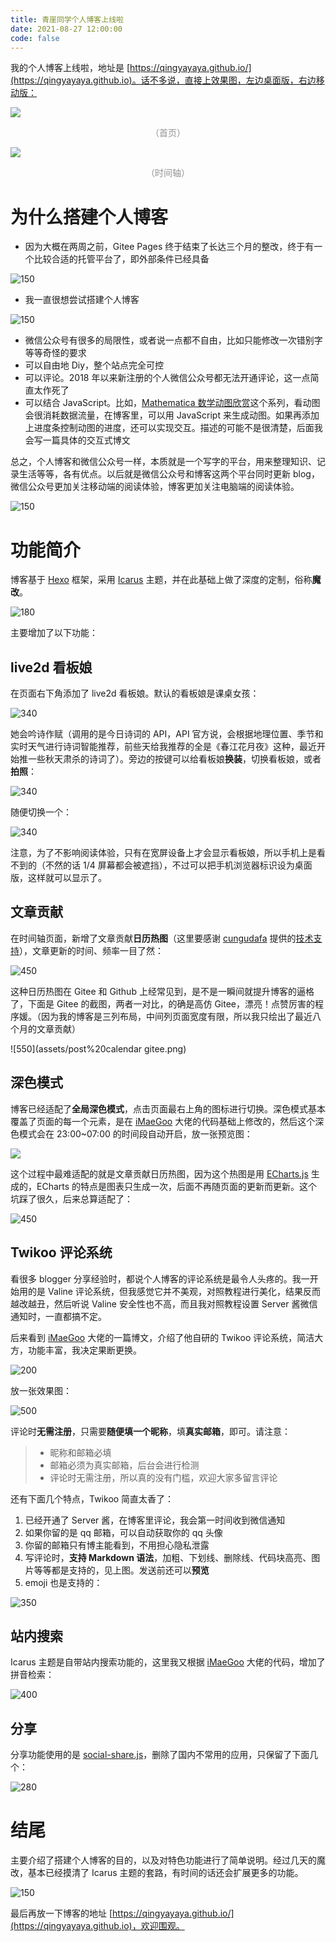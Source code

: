 ```yaml
---
title: 青崖同学个人博客上线啦
date: 2021-08-27 12:00:00
code: false
---
```


我的个人博客上线啦，地址是 [https://qingyayaya.github.io/](https://qingyayaya.github.io)。话不多说，直接上效果图，左边桌面版，右边移动版：

![](assets/preview1.png)

<p style="color: #939393; text-align: center;">（首页）</p>

![](assets/preview2.png)

<p style="color: #939393; text-align: center;">（时间轴）</p>

# 为什么搭建个人博客

- 因为大概在两周之前，Gitee Pages 终于结束了长达三个月的整改，终于有一个比较合适的托管平台了，即外部条件已经具备

![150](assets/cat.jpg)

- 我一直很想尝试搭建个人博客

![150](assets/knowledge.jpg)

- 微信公众号有很多的局限性，或者说一点都不自由，比如只能修改一次错别字等等奇怪的要求
- 可以自由地 Diy，整个站点完全可控
- 可以评论。2018 年以来新注册的个人微信公众号都无法开通评论，这一点简直太作死了
- 可以结合 JavaScript。比如，[Mathematica 数学动图欣赏](https://qingyayaya.github.io/post/Mathematica%20%E6%95%B0%E5%AD%A6%E5%8A%A8%E5%9B%BE%E6%AC%A3%E8%B5%8F%EF%BC%88%E4%B8%80%EF%BC%89)这个系列，看动图会很消耗数据流量，在博客里，可以用 JavaScript 来生成动图。如果再添加上进度条控制动图的进度，还可以实现交互。描述的可能不是很清楚，后面我会写一篇具体的交互式博文

总之，个人博客和微信公众号一样，本质就是一个写字的平台，用来整理知识、记录生活等等，各有优点。以后就是微信公众号和博客这两个平台同时更新 blog，微信公众号更加关注移动端的阅读体验，博客更加关注电脑端的阅读体验。

![150](assets/good.jpg)

# 功能简介

博客基于 [Hexo](https://hexo.io/) 框架，采用 [Icarus](http://github.com/ppoffice/hexo-theme-icarus/) 主题，并在此基础上做了深度的定制，俗称**魔改**。

![180](assets/stable.jpg)

主要增加了以下功能：

## live2d 看板娘

在页面右下角添加了 live2d 看板娘。默认的看板娘是课桌女孩：

![340](assets/live2d%201.png)

她会吟诗作赋（调用的是今日诗词的 API，API 官方说，会根据地理位置、季节和实时天气进行诗词智能推荐，前些天给我推荐的全是《春江花月夜》这种，最近开始推一些秋天肃杀的诗词了）。旁边的按键可以给看板娘**换装**，切换看板娘，或者**拍照**：

![340](assets/live2d%202.png)

随便切换一个：

![340](assets/live2d%203.png)

注意，为了不影响阅读体验，只有在宽屏设备上才会显示看板娘，所以手机上是看不到的（不然的话 1/4 屏幕都会被遮挡），不过可以把手机浏览器标识设为桌面版，这样就可以显示了。

## 文章贡献

在时间轴页面，新增了文章贡献**日历热图**（这里要感谢 [cungudafa](https://cungudafa.gitee.io) 提供的[技术支持](https://blog.csdn.net/cungudafa/article/details/106420842)），文章更新的时间、频率一目了然：

![450](assets/post%20calendar.png)

这种日历热图在 Gitee 和 Github 上经常见到，是不是一瞬间就提升博客的逼格了，下面是 Gitee 的截图，两者一对比，的确是高仿 Gitee，漂亮！点赞厉害的程序媛。（因为我的博客是三列布局，中间列页面宽度有限，所以我只绘出了最近八个月的文章贡献）

![550](assets/post%20calendar gitee.png)

## 深色模式

博客已经适配了**全局深色模式**，点击页面最右上角的图标进行切换。深色模式基本覆盖了页面的每一个元素，是在 [iMaeGoo](https://www.imaegoo.com/) 大佬的代码基础上修改的，然后这个深色模式会在 23:00~07:00 的时间段自动开启，放一张预览图：

![](assets/preview3.png)

这个过程中最难适配的就是文章贡献日历热图，因为这个热图是用 [ECharts.js](https://github.com/apache/echarts) 生成的，ECharts 的特点是图表只生成一次，后面不再随页面的更新而更新。这个坑踩了很久，后来总算适配了：

![450](assets/post%20calendar%20night.png)

## Twikoo 评论系统

看很多 blogger 分享经验时，都说个人博客的评论系统是最令人头疼的。我一开始用的是 Valine 评论系统，但我感觉它并不美观，对照教程进行美化，结果反而越改越丑，然后听说 Valine 安全性也不高，而且我对照教程设置 Server 酱微信通知时，一直都搞不定。

后来看到 [iMaeGoo](https://www.imaegoo.com/) 大佬的一篇博文，介绍了他自研的 Twikoo 评论系统，简洁大方，功能丰富，我决定果断更换。

![200](assets/dalao.gif)

放一张效果图：

![500](assets/twikoo.png)

评论时**无需注册**，只需要**随便填一个昵称**，填**真实邮箱**，即可。请注意：

> - 昵称和邮箱必填
> - 邮箱必须为真实邮箱，后台会进行检测
> - 评论时无需注册，所以真的没有门槛，欢迎大家多留言评论

还有下面几个特点，Twikoo 简直太香了：

1. 已经开通了 Server 酱，在博客里评论，我会第一时间收到微信通知
2. 如果你留的是 qq 邮箱，可以自动获取你的 qq 头像
3. 你留的邮箱只有博主能看到，不用担心隐私泄露
4. 写评论时，**支持 Markdown 语法**，加粗、下划线、删除线、代码块高亮、图片等等都是支持的，见上图。发送前还可以**预览**
5. emoji 也是支持的：

![350](assets/emoji.png)

## 站内搜索

Icarus 主题是自带站内搜索功能的，这里我又根据 [iMaeGoo](https://www.imaegoo.com/) 大佬的代码，增加了拼音检索：

![400](assets/search.png)

## 分享

分享功能使用的是 [social-share.js](https://github.com/overtrue/share.js)，删除了国内不常用的应用，只保留了下面几个：

![280](assets/share.png)

# 结尾

主要介绍了搭建个人博客的目的，以及对特色功能进行了简单说明。经过几天的魔改，基本已经摸清了 Icarus 主题的套路，有时间的话还会扩展更多的功能。

![150](assets/0error.png)

最后再放一下博客的地址 [https://qingyayaya.github.io/](https://qingyayaya.github.io)，欢迎围观。
